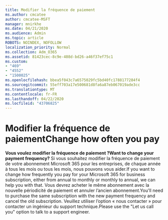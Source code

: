 ```yaml
---
title: Modifier la fréquence de paiement
ms.author: cmcatee
author: cmcatee-MSFT
manager: mnirkhe
ms.date: 04/21/2020
ms.audience: Admin
ms.topic: article
ROBOTS: NOINDEX, NOFOLLOW
localization_priority: Normal
ms.collection: Adm_O365
ms.assetid: 81423cec-8c9e-408d-bd26-a46f37ef75c1
ms.custom:
- "469"
- "4552"
- "1500025"
ms.openlocfilehash: bbea5f043c7a6575029fc5bd40fc1788177284f4
ms.sourcegitcommit: 55eff703a17e500681d8fa6a87eb067019ade3cc
ms.translationtype: MT
ms.contentlocale: fr-FR
ms.lasthandoff: 04/22/2020
ms.locfileid: "43706825"
---
```

# <a name="change-how-often-you-pay"></a><span data-ttu-id="a6ca2-102">Modifier la fréquence de paiement</span><span class="sxs-lookup"><span data-stu-id="a6ca2-102">Change how often you pay</span></span>

 <span data-ttu-id="a6ca2-103">**Vous voulez modifier la fréquence de paiement ?**</span><span class="sxs-lookup"><span data-stu-id="a6ca2-103">**Want to change your payment frequency?**</span></span> <span data-ttu-id="a6ca2-104">Si vous souhaitez modifier la fréquence de paiement de votre abonnement Microsoft 365 pour les entreprises, de chaque année à tous les mois ou tous les mois, nous pouvons vous aider.</span><span class="sxs-lookup"><span data-stu-id="a6ca2-104">If you want to change how frequently you pay for your Microsoft 365 for business subscription, either from annual to monthly or monthly to annual, we can help you with that.</span></span> <span data-ttu-id="a6ca2-105">Vous devrez acheter le même abonnement avec la nouvelle périodicité de paiement et annuler l’ancien abonnement.</span><span class="sxs-lookup"><span data-stu-id="a6ca2-105">You'll need to purchase the same subscription with the new payment frequency and cancel the old subscription.</span></span> <span data-ttu-id="a6ca2-106">Veuillez utiliser l’option « nous contacter » pour contacter un ingénieur du support technique.</span><span class="sxs-lookup"><span data-stu-id="a6ca2-106">Please use the "Let us call you" option to talk to a support engineer.</span></span>
